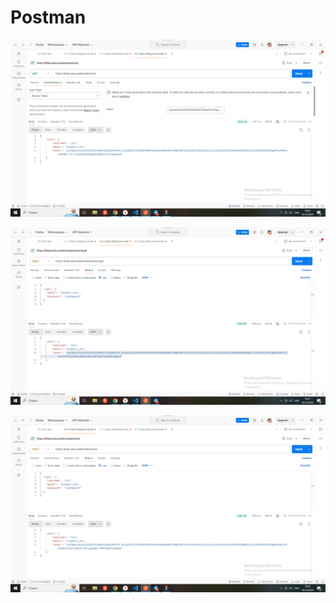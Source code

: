 # Postman
![Screenshot](https://github.com/anderson10567/Postman/blob/main/userprofile.png)

![Screenshot](https://github.com/anderson10567/Postman/blob/main/userslogin.png)

![Screenshot](https://github.com/anderson10567/Postman/blob/main/usersregistor.png)
